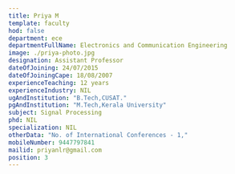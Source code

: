 ```yaml
---
title: Priya M
template: faculty
hod: false
department: ece
departmentFullName: Electronics and Communication Engineering
image: ./priya-photo.jpg
designation: Assistant Professor
dateOfJoining: 24/07/2015
dateOfJoiningCape: 18/08/2007
experienceTeaching: 12 years
experienceIndustry: NIL
ugAndInstitution: "B.Tech,CUSAT."
pgAndInstitution: "M.Tech,Kerala University"
subject: Signal Processing
phd: NIL
specialization: NIL
otherData: "No. of International Conferences - 1,"
mobileNumber: 9447797841
mailid: priyanlr@gmail.com
position: 3
---
```

